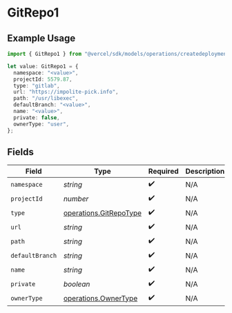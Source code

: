 # GitRepo1

## Example Usage

```typescript
import { GitRepo1 } from "@vercel/sdk/models/operations/createdeployment.js";

let value: GitRepo1 = {
  namespace: "<value>",
  projectId: 5579.87,
  type: "gitlab",
  url: "https://impolite-pick.info",
  path: "/usr/libexec",
  defaultBranch: "<value>",
  name: "<value>",
  private: false,
  ownerType: "user",
};
```

## Fields

| Field                                                            | Type                                                             | Required                                                         | Description                                                      |
| ---------------------------------------------------------------- | ---------------------------------------------------------------- | ---------------------------------------------------------------- | ---------------------------------------------------------------- |
| `namespace`                                                      | *string*                                                         | :heavy_check_mark:                                               | N/A                                                              |
| `projectId`                                                      | *number*                                                         | :heavy_check_mark:                                               | N/A                                                              |
| `type`                                                           | [operations.GitRepoType](../../models/operations/gitrepotype.md) | :heavy_check_mark:                                               | N/A                                                              |
| `url`                                                            | *string*                                                         | :heavy_check_mark:                                               | N/A                                                              |
| `path`                                                           | *string*                                                         | :heavy_check_mark:                                               | N/A                                                              |
| `defaultBranch`                                                  | *string*                                                         | :heavy_check_mark:                                               | N/A                                                              |
| `name`                                                           | *string*                                                         | :heavy_check_mark:                                               | N/A                                                              |
| `private`                                                        | *boolean*                                                        | :heavy_check_mark:                                               | N/A                                                              |
| `ownerType`                                                      | [operations.OwnerType](../../models/operations/ownertype.md)     | :heavy_check_mark:                                               | N/A                                                              |